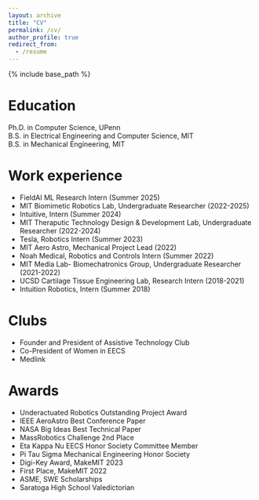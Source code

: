 ```yaml
---
layout: archive
title: "CV"
permalink: /cv/
author_profile: true
redirect_from:
  - /resume
---
```


{% include base_path %}

Education
======
Ph.D. in Computer Science, UPenn\
B.S. in Electrical Engineering and Computer Science, MIT\
B.S. in Mechanical Engineering, MIT

Work experience
======
* FieldAI ML Research Intern (Summer 2025)
* MIT Biomimetic Robotics Lab, Undergraduate Researcher (2022-2025)
* Intuitive, Intern (Summer 2024)
* MIT Theraputic Technology Design & Development Lab, Undergraduate Researcher (2022-2024)
* Tesla, Robotics Intern (Summer 2023)
* MIT Aero Astro, Mechanical Project Lead (2022)
* Noah Medical, Robotics and Controls Intern (Summer 2022)
* MIT Media Lab- Biomechatronics Group, Undergraduate Researcher (2021-2022)
* UCSD Cartilage Tissue Engineering Lab, Research Intern (2018-2021)
* Intuition Robotics, Intern (Summer 2018)

Clubs
======
* Founder and President of Assistive Technology Club
* Co-President of Women in EECS
* Medlink

Awards
======
* Underactuated Robotics Outstanding Project Award
* IEEE AeroAstro Best Conference Paper 
* NASA Big Ideas Best Technical Paper
* MassRobotics Challenge 2nd Place
* Eta Kappa Nu EECS Honor Society Committee Member
* Pi Tau Sigma Mechanical Engineering Honor Society
* Digi-Key Award, MakeMIT 2023
* First Place, MakeMIT 2022
* ASME, SWE Scholarships
* Saratoga High School Valedictorian 
  
